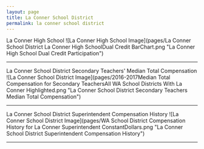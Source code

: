 ```yaml
---
layout: page
title: La Conner School District
permalink: la conner school district
---
```



La Conner High School
![La Conner High School Image](pages/La Conner School District La Conner High SchoolDual Credit BarChart.png "La Conner High School Dual Credit Participation")

___

La Conner School District Secondary Teachers' Median Total Compensation
![La Conner School District Image](pages/2016-2017Median Total Compensation for Secondary TeachersAll WA School Districts With La Conner Highlighted.png "La Conner School District Secondary Teachers Median Total Compensation")

___

La Conner School District Superintendent Compensation History
![La Conner School District Image](pages/WA School District Compensation History for La Conner Superintendent ConstantDollars.png "La Conner School District Superintendent Compensation History")

___

